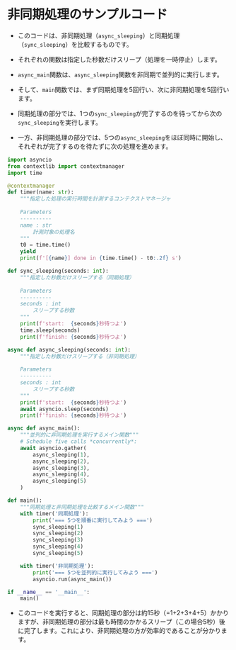 
# 非同期処理のサンプルコード

- このコードは、非同期処理（`async_sleeping`）と同期処理（`sync_sleeping`）を比較するものです。
- それぞれの関数は指定した秒数だけスリープ（処理を一時停止）します。


- `async_main`関数は、`async_sleeping`関数を非同期で並列的に実行します。
- そして、`main`関数では、まず同期処理を5回行い、次に非同期処理を5回行います。


- 同期処理の部分では、1つの`sync_sleeping`が完了するのを待ってから次の`sync_sleeping`を実行します。
- 一方、非同期処理の部分では、5つの`async_sleeping`をほぼ同時に開始し、それぞれが完了するのを待たずに次の処理を進めます。



```python
import asyncio
from contextlib import contextmanager
import time

@contextmanager
def timer(name: str):
    """指定した処理の実行時間を計測するコンテクストマネージャ
    
    Parameters
    ----------
    name : str
        計測対象の処理名
    """
    t0 = time.time()
    yield
    print(f'[{name}] done in {time.time() - t0:.2f} s')

def sync_sleeping(seconds: int):
    """指定した秒数だけスリープする（同期処理）
    
    Parameters
    ----------
    seconds : int
        スリープする秒数
    """
    print(f'start:  {seconds}秒待つよ')
    time.sleep(seconds)
    print(f'finish: {seconds}秒待つよ')

async def async_sleeping(seconds: int):
    """指定した秒数だけスリープする（非同期処理）
    
    Parameters
    ----------
    seconds : int
        スリープする秒数
    """
    print(f'start:  {seconds}秒待つよ')
    await asyncio.sleep(seconds)
    print(f'finish: {seconds}秒待つよ')

async def async_main():
    """並列的に非同期処理を実行するメイン関数"""
    # Schedule five calls *concurrently*:
    await asyncio.gather(
        async_sleeping(1),
        async_sleeping(2),
        async_sleeping(3),
        async_sleeping(4),
        async_sleeping(5)
    )

def main():
    """同期処理と非同期処理を比較するメイン関数"""
    with timer('同期処理'):
        print('=== 5つを順番に実行してみよう ===')
        sync_sleeping(1)
        sync_sleeping(2)
        sync_sleeping(3)
        sync_sleeping(4)
        sync_sleeping(5)

    with timer('非同期処理'):
        print('=== 5つを並列的に実行してみよう ===')
        asyncio.run(async_main())

if __name__ == '__main__':
    main()
```

- このコードを実行すると、同期処理の部分は約15秒（=1+2+3+4+5）かかりますが、非同期処理の部分は最も時間のかかるスリープ（この場合5秒）後に完了します。これにより、非同期処理の方が効率的であることが分かります。